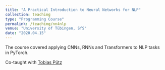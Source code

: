 ```yaml
---
title: "A Practical Introduction to Neural Networks for NLP"
collection: teaching
type: "Programming Course"
permalink: /teaching/nn4nlp
venue: "University of Tübingen, SfS"
date: "2020.04.15"
---
```


The course covered applying CNNs, RNNs and Transformers to NLP tasks in PyTorch.

Co-taught with [Tobias Pütz](twuebi.github.io)
